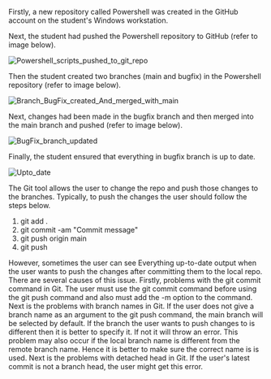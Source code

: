 Firstly, a new repository called Powershell was created in the GitHub account on the student's Windows workstation. 

Next, the student had pushed the Powershell repository to GitHub (refer to image below).

![Powershell_scripts_pushed_to_git_repo](https://user-images.githubusercontent.com/120669555/210685523-3b889d99-7520-474f-93c5-6329ebae9dcc.PNG)

Then the student created two branches (main and bugfix) in the Powershell repository (refer to image below).

![Branch_BugFix_created_And_merged_with_main](https://user-images.githubusercontent.com/120669555/210686269-d1faaa9c-9523-426a-905d-f37b6ac8ec06.PNG)

Next, changes had been made in the bugfix branch and then merged into the main branch and pushed (refer to image below).

![BugFix_branch_updated](https://user-images.githubusercontent.com/120669555/210686426-239c9004-cb89-4703-be87-b02a835aafeb.PNG)

Finally, the student ensured that everything in bugfix branch is up to date.

![Upto_date](https://user-images.githubusercontent.com/120669555/210686612-f17928c1-a66a-410a-a089-c9f70620d88f.PNG)

The Git tool allows the user to change the repo and push those changes to the branches. Typically, to push the changes the user should follow the steps below.
1. git add .
2. git commit -am "Commit message"
3. git push origin main
4. git push

However, sometimes the user can see Everything up-to-date output when the user wants to push the changes after committing them to the local repo. There are several causes of this issue. Firstly, problems with the git commit command in Git. The user must use the git commit command before using the git push command and also must add the -m option to the command. Next is the problems with branch names in Git. If the user does not give a branch name as an argument to the git push command, the main branch will be selected by default. If the branch the user wants to push changes to is different then it is better to specify it. If not it will throw an error. This problem may also occur if the local branch name is different from the remote branch name. Hence it is better to make sure the correct name is is used. Next is the problems with detached head in Git. If the user's latest commit is not a branch head, the user might get this error.
